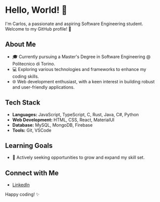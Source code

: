 # Hello, World! 👋

I'm Carlos, a passionate and aspiring Software Engineering student. Welcome to my GitHub profile! 🚀

## About Me

- 🎓 Currently pursuing a Master's Degree in Software Engineering @ Politecnico di Torino.
- 💻 Exploring various technologies and frameworks to enhance my coding skills.
- 🌐 Web development enthusiast, with a keen interest in building robust and user-friendly applications.

## Tech Stack

- **Languages:** JavaScript, TypeScript, C, Rust, Java, C#, Python
- **Web Development:** HTML, CSS, React, MaterialUI
- **Database:** MySQL, MongoDB, Firebase
- **Tools:** Git, VSCode

## Learning Goals

- 🤔 Actively seeking opportunities to grow and expand my skill set.

## Connect with Me

- [LinkedIn](https://www.linkedin.com/in/carlos-valeriano-a6b391223/)

Happy coding! ✨
